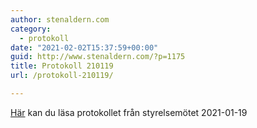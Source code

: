 ```yaml
---
author: stenaldern.com
category:
  - protokoll
date: "2021-02-02T15:37:59+00:00"
guid: http://www.stenaldern.com/?p=1175
title: Protokoll 210119
url: /protokoll-210119/

---
```

[Här](/wp-content/uploads/2021/02/Protokoll-styrelsemöte-210119.pdf) kan du läsa protokollet från styrelsemötet 2021-01-19
